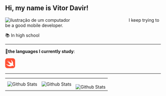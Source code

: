  Hi, my name is Vitor Davir!
---

<img src="https://raw.githubusercontent.com/MicaelliMedeiros/micaellimedeiros/master/image/computer-illustration.png" alt="ilustração de um computador" min-width="400px" max-width="400px" width="400px" align="left">

I keep trying to be a good mobile developer.

📚 In high school

---



🔭**the languages ​​I currently study**:

<code><img height="32" src="https://raw.githubusercontent.com/vitordavir113/vitordavir113/main/swift.png" alt="swift"/></code> 

---
<table>
  <tr>
    <td>
      <img
        align="left"
        src="https://github-readme-stats.vercel.app/api?username=vitordavir113&theme=dracula&hide_border=false&include_all_commits=true"
        alt="Github Stats"
      />
    </td>
    <td>
      <img
        align="left"
        src="https://github-readme-stats.vercel.app/api/top-langs/?username=vitordavir113&theme=dracula&hide_border=false&include_all_commits=true&count_private=true&layout=compact"
        alt="Github Stats"
      />
    </td>
    <td>
      <br />
      <img
        align="left"
        src="https://github-readme-streak-stats.herokuapp.com/?user=vitordavir113&theme=dracula&hide_border=false"
        alt="Github Stats"
      />
    </td>
  </tr>
</table>


